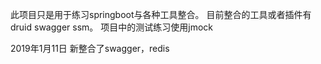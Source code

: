 此项目只是用于练习springboot与各种工具整合。
               目前整合的工具或者插件有druid swagger ssm。
               项目中的测试练习使用jmock
               
2019年1月11日  新整合了swagger，redis
